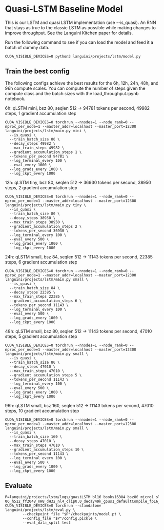 # Quasi-LSTM Baseline Model

This is our LSTM and quasi LSTM implementation (use --is_quasi). An RNN that stays as true to the classic LSTM as possible while making changes to improve throughput. See the Languini Kitchen paper for details.

Run the following command to see if you can load the model and feed it a batch of dummy data.
```
CUDA_VISIBLE_DEVICES=0 python3 languini/projects/lstm/model.py
```

## Train the best config
The following configs achieve the best results for the 6h, 12h, 24h, 48h, and 96h compute scales. You can compute the number of steps given the compute class and the batch sizes with the load_throughput.ipynb notebook.
 

6h: qLSTM mini, bsz 80, seqlen 512 -> 94781 tokens per second, 49982 steps, 1 gradient accumulation step
```
CUDA_VISIBLE_DEVICES=0 torchrun --nnodes=1 --node_rank=0 --nproc_per_node=1 --master_addr=localhost --master_port=12300 languini/projects/lstm/main.py mini \
  --is_quasi \
  --train_batch_size 80 \
  --decay_steps 49982 \
  --max_train_steps 49982 \
  --gradient_accumulation_steps 1 \
  --tokens_per_second 94781 \
  --log_terminal_every 100 \
  --eval_every 1000 \
  --log_grads_every 1000 \
  --log_ckpt_every 1000
```

12h: qLSTM tiny, bsz 80, seqlen 512 -> 36930 tokens per second, 38950 steps, 2 gradient accumulation step
```
CUDA_VISIBLE_DEVICES=0 torchrun --nnodes=1 --node_rank=0 --nproc_per_node=1 --master_addr=localhost --master_port=12300 languini/projects/lstm/main.py tiny \
  --is_quasi \
  --train_batch_size 80 \
  --decay_steps 38950 \
  --max_train_steps 38950 \
  --gradient_accumulation_steps 2 \
  --tokens_per_second 36930 \
  --log_terminal_every 100 \
  --eval_every 500 \
  --log_grads_every 1000 \
  --log_ckpt_every 1000
```

24h: qLSTM small, bsz 84, seqlen 512 -> 11143 tokens per second, 22385 steps, 6 gradient accumulation step
```
CUDA_VISIBLE_DEVICES=0 torchrun --nnodes=1 --node_rank=0 --nproc_per_node=1 --master_addr=localhost --master_port=12300 languini/projects/lstm/main.py small \
  --is_quasi \
  --train_batch_size 84 \
  --decay_steps 22385 \
  --max_train_steps 22385 \
  --gradient_accumulation_steps 6 \
  --tokens_per_second 11143 \
  --log_terminal_every 100 \
  --eval_every 500 \
  --log_grads_every 1000 \
  --log_ckpt_every 1000
```

48h: qLSTM small, bsz 80, seqlen 512 -> 11143 tokens per second, 47010 steps, 5 gradient accumulation step
```
CUDA_VISIBLE_DEVICES=0 torchrun --nnodes=1 --node_rank=0 --nproc_per_node=1 --master_addr=localhost --master_port=12300 languini/projects/lstm/main.py small \
  --is_quasi \
  --train_batch_size 80 \
  --decay_steps 47010 \
  --max_train_steps 47010 \
  --gradient_accumulation_steps 5 \
  --tokens_per_second 11143 \
  --log_terminal_every 100 \
  --eval_every 500 \
  --log_grads_every 1000 \
  --log_ckpt_every 1000
```

96h: qLSTM small, bsz 160, seqlen 512 -> 11143 tokens per second, 47010 steps, 10 gradient accumulation step
```
CUDA_VISIBLE_DEVICES=0 torchrun --nnodes=1 --node_rank=0 --nproc_per_node=1 --master_addr=localhost --master_port=12300 languini/projects/lstm/main.py small \
  --is_quasi \
  --train_batch_size 160 \
  --decay_steps 47010 \
  --max_train_steps 47010 \
  --gradient_accumulation_steps 10 \
  --tokens_per_second 11143 \
  --log_terminal_every 100 \
  --eval_every 500 \
  --log_grads_every 1000 \
  --log_ckpt_every 1000
```

## Evaluate
```
P=languini/projects/lstm/logs/quasiLSTM_bl16_books16384_bsz80_micro1_sl512_coslr0.0006to6e-06_h512_ff2048_nH8_dH32_nl4_clip0.0_decay49k_gpus1_defaultCompile_fp16_seed0
CUDA_VISIBLE_DEVICES=0 torchrun --standalone languini/projects/lstm/eval.py \
        --checkpoint_file "$P"/checkpoints/model.pt \
        --config_file "$P"/config.pickle \
        --eval_data_split test
```